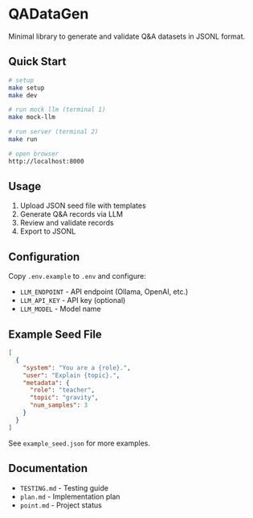 # QADataGen

Minimal library to generate and validate Q&A datasets in JSONL format.

## Quick Start

```bash
# setup
make setup
make dev

# run mock llm (terminal 1)
make mock-llm

# run server (terminal 2)
make run

# open browser
http://localhost:8000
```

## Usage

1. Upload JSON seed file with templates
2. Generate Q&A records via LLM
3. Review and validate records
4. Export to JSONL

## Configuration

Copy `.env.example` to `.env` and configure:
- `LLM_ENDPOINT` - API endpoint (Ollama, OpenAI, etc.)
- `LLM_API_KEY` - API key (optional)
- `LLM_MODEL` - Model name

## Example Seed File

```json
[
  {
    "system": "You are a {role}.",
    "user": "Explain {topic}.",
    "metadata": {
      "role": "teacher",
      "topic": "gravity",
      "num_samples": 3
    }
  }
]
```

See `example_seed.json` for more examples.

## Documentation

- `TESTING.md` - Testing guide
- `plan.md` - Implementation plan
- `point.md` - Project status
